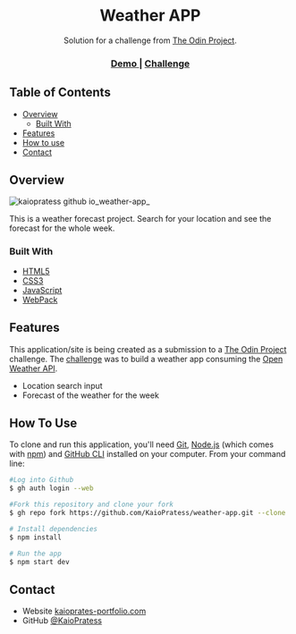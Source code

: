 <h1 align="center">Weather APP</h1>

<div align="center">
   Solution for a challenge from  <a href="https://www.theodinproject.com" target="_blank">The Odin Project</a>.
</div>

<div align="center">
  <h3>
    <a href="https://kaiopratess.github.io/weather-app/" target='_blank'>
      Demo
    </a>
    <span> | </span>
    <a href="https://www.theodinproject.com/lessons/node-path-javascript-weather-app">
      Challenge
    </a>
  </h3>
</div>

<!-- TABLE OF CONTENTS -->

## Table of Contents

- [Overview](#overview)
  - [Built With](#built-with)
- [Features](#features)
- [How to use](#how-to-use)
- [Contact](#contact)

<!-- OVERVIEW -->

## Overview

![kaiopratess github io_weather-app_](https://user-images.githubusercontent.com/91703674/192339387-fab35b52-9fb4-48a8-9f6f-4380e8a9bcf5.png)

This is a weather forecast project. Search for your location and see the forecast for the whole week.


### Built With

- [HTML5](https://developer.mozilla.org/en-US/docs/Glossary/HTML5)
- [CSS3](https://developer.mozilla.org/pt-BR/docs/Web/CSS)
- [JavaScript](https://developer.mozilla.org/en-US/docs/Web/JavaScript)
- [WebPack](https://webpack.js.org/)

## Features


This application/site is being created as a submission to a [The Odin Project](https://www.theodinproject.com) challenge. The [challenge](https://www.theodinproject.com/lessons/node-path-javascript-weather-app) was to build a weather app consuming the [Open Weather API](https://openweathermap.org/api).

- Location search input
- Forecast of the weather for the week

## How To Use

<!-- Example: -->

To clone and run this application, you'll need [Git](https://git-scm.com), [Node.js](https://nodejs.org/en/download/) (which comes with [npm](http://npmjs.com)) and [GitHub CLI](https://cli.github.com/) installed on your computer. From your command line:

```bash
#Log into Github
$ gh auth login --web

#Fork this repository and clone your fork
$ gh repo fork https://github.com/KaioPratess/weather-app.git --clone

# Install dependencies
$ npm install

# Run the app
$ npm start dev
```

## Contact

- Website [kaioprates-portfolio.com](https://{your-web-site-link})
- GitHub [@KaioPratess](https://github.com/KaioPratess)

